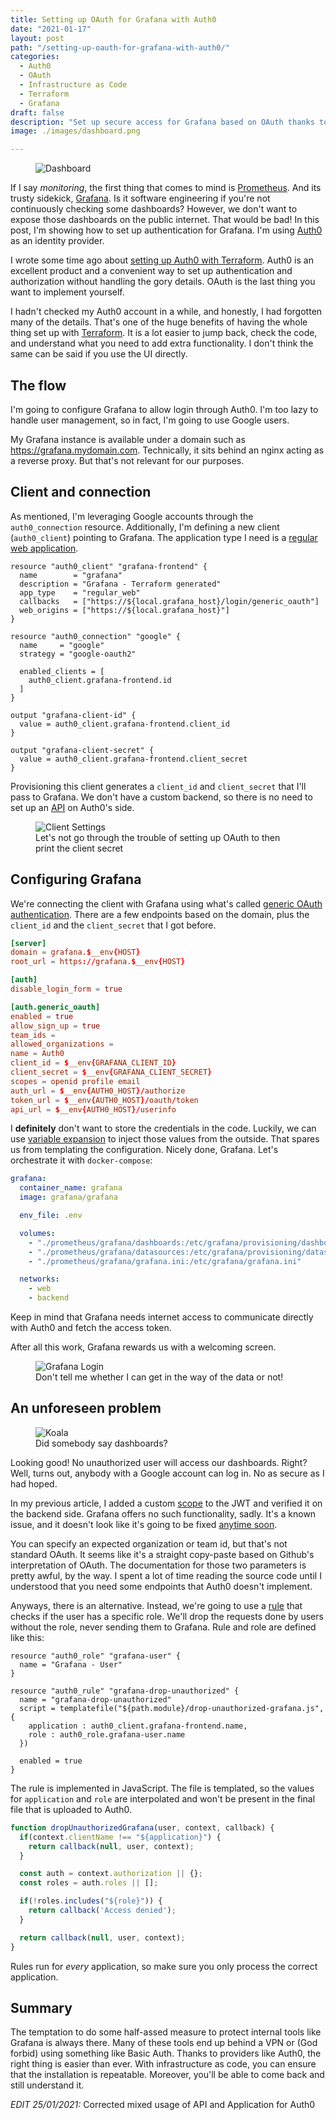 ```yaml
---
title: Setting up OAuth for Grafana with Auth0
date: "2021-01-17"
layout: post
path: "/setting-up-oauth-for-grafana-with-auth0/"
categories:
  - Auth0
  - OAuth
  - Infrastructure as Code
  - Terraform
  - Grafana
draft: false
description: "Set up secure access for Grafana based on OAuth thanks to Auth0, nicely provisioned with Terraform using Infrastructure as Code"
image: ./images/dashboard.png

---
```


<figure class="figure figure--left">
  <img src="./images/dashboard.png" alt="Dashboard" />
</figure>

If I say _monitoring_, the first thing that comes to mind is [Prometheus](https://prometheus.io/). And its trusty sidekick, [Grafana](https://grafana.com/). Is it software engineering if you're not continuously checking some dashboards? However, we don't want to expose those dashboards on the public internet. That would be bad! In this post, I'm showing how to set up authentication for Grafana. I'm using [Auth0](https://auth0.com/) as an identity provider.

I wrote some time ago about [setting up Auth0 with Terraform](../setting-up-auth0-with-terraform/). Auth0 is an excellent product and a convenient way to set up authentication and authorization without handling the gory details. OAuth is the last thing you want to implement yourself. 

I hadn't checked my Auth0 account in a while, and honestly, I had forgotten many of the details. That's one of the huge benefits of having the whole thing set up with [Terraform](https://www.terraform.io/). It is a lot easier to jump back, check the code, and understand what you need to add extra functionality. I don't think the same can be said if you use the UI directly.

## The flow

I'm going to configure Grafana to allow login through Auth0. I'm too lazy to handle user management, so in fact, I'm going to use Google users.

My Grafana instance is available under a domain such as https://grafana.mydomain.com. Technically, it sits behind an nginx acting as a reverse proxy. But that's not relevant for our purposes.

## Client and connection

As mentioned, I'm leveraging Google accounts through the `auth0_connection` resource. Additionally, I'm defining a new client (`auth0_client`) pointing to Grafana. The application type I need is a [regular web application](https://auth0.com/docs/applications).

<!-- auth0-client -->
```hcl
resource "auth0_client" "grafana-frontend" {
  name        = "grafana"
  description = "Grafana - Terraform generated"
  app_type    = "regular_web"
  callbacks   = ["https://${local.grafana_host}/login/generic_oauth"]
  web_origins = ["https://${local.grafana_host}"]
}

resource "auth0_connection" "google" {
  name     = "google"
  strategy = "google-oauth2"

  enabled_clients = [
    auth0_client.grafana-frontend.id
  ]
}

output "grafana-client-id" {
  value = auth0_client.grafana-frontend.client_id
}

output "grafana-client-secret" {
  value = auth0_client.grafana-frontend.client_secret
}
```

Provisioning this client generates a `client_id` and `client_secret` that I'll pass to Grafana. We don't have a custom backend, so there is no need to set up an [API](https://auth0.com/docs/authorization/apis) on Auth0's side.

<figure class="figure">
  <img src="./images/client-output.png" alt="Client Settings" />
  <figcaption class="figure__caption">
  Let's not go through the trouble of setting up OAuth to then print the client secret
  </figcaption>
</figure>

## Configuring Grafana

We're connecting the client with Grafana using what's called [generic OAuth authentication](https://grafana.com/docs/grafana/latest/auth/generic-oauth/). There are a few endpoints based on the domain, plus the `client_id` and the `client_secret` that I got before.

<!-- grafana-config -->
```toml
[server]
domain = grafana.$__env{HOST}
root_url = https://grafana.$__env{HOST}

[auth]
disable_login_form = true

[auth.generic_oauth]
enabled = true
allow_sign_up = true
team_ids =
allowed_organizations =
name = Auth0
client_id = $__env{GRAFANA_CLIENT_ID}
client_secret = $__env{GRAFANA_CLIENT_SECRET}
scopes = openid profile email
auth_url = $__env{AUTH0_HOST}/authorize
token_url = $__env{AUTH0_HOST}/oauth/token
api_url = $__env{AUTH0_HOST}/userinfo
```

I **definitely** don't want to store the credentials in the code. Luckily, we can use [variable expansion](https://grafana.com/docs/grafana/latest/administration/configuration/#env-provider) to inject those values from the outside. That spares us from templating the configuration. Nicely done, Grafana. Let's orchestrate it with `docker-compose`:

<!-- grafana-docker-compose -->
```yaml
grafana:
  container_name: grafana
  image: grafana/grafana

  env_file: .env

  volumes:
    - "./prometheus/grafana/dashboards:/etc/grafana/provisioning/dashboards"
    - "./prometheus/grafana/datasources:/etc/grafana/provisioning/datasources"
    - "./prometheus/grafana/grafana.ini:/etc/grafana/grafana.ini"

  networks:
    - web
    - backend
```

Keep in mind that Grafana needs internet access to communicate directly with Auth0 and fetch the access token.

After all this work, Grafana rewards us with a welcoming screen.

<figure class="figure">
  <img src="./images/grafana-login.png" alt="Grafana Login" />
  <figcaption class="figure__caption">
  Don't tell me whether I can get in the way of the data or not!
  </figcaption>
</figure>

## An unforeseen problem

<figure class="figure figure--right">
  <img src="./images/koala.jpg" alt="Koala" />
  <figcaption class="figure__caption">
  Did somebody say dashboards?
  </figcaption>
</figure>

Looking good! No unauthorized user will access our dashboards. Right? Well, turns out, anybody with a Google account can log in. No as secure as I had hoped.

In my previous article, I added a custom [scope](https://auth0.com/docs/scopes) to the JWT and verified it on the backend side. Grafana offers no such functionality, sadly. It's a known issue, and it doesn't look like it's going to be fixed [anytime soon](https://github.com/grafana/grafana/issues/6809).

You can specify an expected organization or team id, but that's not standard OAuth. It seems like it's a straight copy-paste based on Github's interpretation of OAuth. The documentation for those two parameters is pretty awful, by the way. I spent a lot of time reading the source code until I understood that you need some endpoints that Auth0 doesn't implement.

Anyways, there is an alternative. Instead, we're going to use a [rule](https://auth0.com/docs/rules) that checks if the user has a specific role. We'll drop the requests done by users without the role, never sending them to Grafana. Rule and role are defined like this:

<!-- provision-rule -->
```hcl
resource "auth0_role" "grafana-user" {
  name = "Grafana - User"
}

resource "auth0_rule" "grafana-drop-unauthorized" {
  name = "grafana-drop-unauthorized"
  script = templatefile("${path.module}/drop-unauthorized-grafana.js", {
    application : auth0_client.grafana-frontend.name,
    role : auth0_role.grafana-user.name
  })

  enabled = true
}
```

The rule is implemented in JavaScript. The file is templated, so the values for `application` and `role` are interpolated and won't be present in the final file that is uploaded to Auth0.

<!-- rule-definition -->
```javascript
function dropUnauthorizedGrafana(user, context, callback) {
  if(context.clientName !== "${application}") {
    return callback(null, user, context);
  }

  const auth = context.authorization || {};
  const roles = auth.roles || [];

  if(!roles.includes("${role}")) {
    return callback('Access denied');
  }

  return callback(null, user, context);
}
```

Rules run for _every_ application, so make sure you only process the correct application.

## Summary

The temptation to do some half-assed measure to protect internal tools like Grafana is always there. Many of these tools end up behind a VPN or (God forbid) using something like Basic Auth. Thanks to providers like Auth0, the right thing is easier than ever. With infrastructure as code, you can ensure that the installation is repeatable. Moreover, you'll be able to come back and still understand it.

*EDIT 25/01/2021:* Corrected mixed usage of API and Application for Auth0
